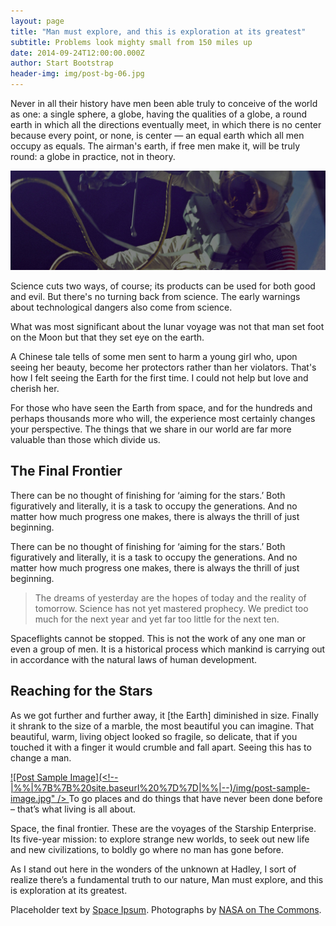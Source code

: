 ```yaml
---
layout: page
title: "Man must explore, and this is exploration at its greatest"
subtitle: Problems look mighty small from 150 miles up
date: 2014-09-24T12:00:00.000Z
author: Start Bootstrap
header-img: img/post-bg-06.jpg
---
```


Never in all their history have men been able truly to conceive of the world as one: a single sphere, a globe, having the qualities of a globe, a round earth in which all the directions eventually meet, in which there is no center because every point, or none, is center &mdash; an equal earth which all men occupy as equals. The airman&#39;s earth, if free men make it, will be truly round: a globe in practice, not in theory.

![](/uploads/versions/post-bg-06---&#40;----1900-600&#41;---.jpg)

Science cuts two ways, of course; its products can be used for both good and evil. But there&#39;s no turning back from science. The early warnings about technological dangers also come from science.

 

What was most significant about the lunar voyage was not that man set foot on the Moon but that they set eye on the earth.

A Chinese tale tells of some men sent to harm a young girl who, upon seeing her beauty, become her protectors rather than her violators. That&#39;s how I felt seeing the Earth for the first time. I could not help but love and cherish her.

For those who have seen the Earth from space, and for the hundreds and perhaps thousands more who will, the experience most certainly changes your perspective. The things that we share in our world are far more valuable than those which divide us.

## The Final Frontier

There can be no thought of finishing for &lsquo;aiming for the stars.&rsquo; Both figuratively and literally, it is a task to occupy the generations. And no matter how much progress one makes, there is always the thrill of just beginning.

There can be no thought of finishing for &lsquo;aiming for the stars.&rsquo; Both figuratively and literally, it is a task to occupy the generations. And no matter how much progress one makes, there is always the thrill of just beginning.
> The dreams of yesterday are the hopes of today and the reality of tomorrow. Science has not yet mastered prophecy. We predict too much for the next year and yet far too little for the next ten.

Spaceflights cannot be stopped. This is not the work of any one man or even a group of men. It is a historical process which mankind is carrying out in accordance with the natural laws of human development.

## Reaching for the Stars

As we got further and further away, it [the Earth] diminished in size. Finally it shrank to the size of a marble, the most beautiful you can imagine. That beautiful, warm, living object looked so fragile, so delicate, that if you touched it with a finger it would crumble and fall apart. Seeing this has to change a man.

[![Post Sample Image](<!--|%%|%7B%7B%20site.baseurl%20%7D%7D|%%|--)/img/post-sample-image.jpg" /> ](#) <span class="caption text-muted">To go places and do things that have never been done before &ndash; that&rsquo;s what living is all about.</span>

Space, the final frontier. These are the voyages of the Starship Enterprise. Its five-year mission: to explore strange new worlds, to seek out new life and new civilizations, to boldly go where no man has gone before.

As I stand out here in the wonders of the unknown at Hadley, I sort of realize there&rsquo;s a fundamental truth to our nature, Man must explore, and this is exploration at its greatest.

Placeholder text by [Space Ipsum](http://spaceipsum.com/). Photographs by [NASA on The Commons](https://www.flickr.com/photos/nasacommons/).